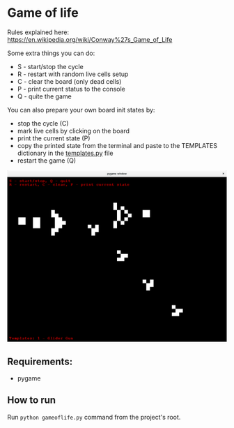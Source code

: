 # Game of life

Rules explained here: https://en.wikipedia.org/wiki/Conway%27s_Game_of_Life

Some extra things you can do:

* S - start/stop the cycle
* R - restart with random live cells setup
* C - clear the board (only dead cells)
* P - print current status to the console
* Q - quite the game

You can also prepare your own board init states by:
* stop the cycle (C)
* mark live cells by clicking on the board
* print the current state (P)
* copy the printed state from the terminal and paste to the TEMPLATES dictionary in the  [templates.py](https://github.com/owad/game-of-life/blob/master/templates.py) file
* restart the game (Q)

![screenshot](https://raw.githubusercontent.com/owad/game-of-life/master/game-of-life.png) 

## Requirements:
* pygame

## How to run
Run ``python gameoflife.py`` command from the project's root.
